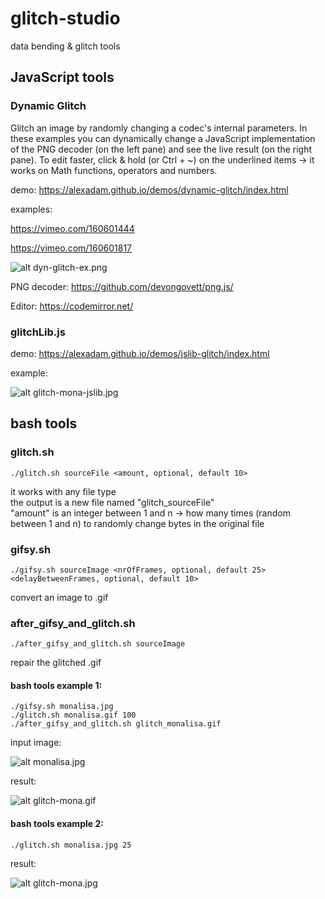 # glitch-studio
data bending &amp; glitch tools

## JavaScript tools

### Dynamic Glitch

Glitch an image by randomly changing a codec's internal parameters. In these examples you can dynamically change a JavaScript implementation of the PNG decoder (on the left pane) and see the live result (on the right pane). To edit faster, click & hold (or Ctrl + ~) on the underlined items -> it works on Math functions, operators and numbers.

demo: https://alexadam.github.io/demos/dynamic-glitch/index.html

examples:

https://vimeo.com/160601444

https://vimeo.com/160601817

![alt dyn-glitch-ex.png](https://github.com/alexadam/glitch-studio/blob/master/examples/dyn-glitch-ex.png?raw=true)

PNG decoder: https://github.com/devongovett/png.js/

Editor: https://codemirror.net/

### glitchLib.js

demo: https://alexadam.github.io/demos/jslib-glitch/index.html

example:

![alt glitch-mona-jslib.jpg](https://github.com/alexadam/glitch-studio/blob/master/examples/mona-glitch-jslib.png?raw=true)

## bash tools

### glitch.sh

```
./glitch.sh sourceFile <amount, optional, default 10>  
```

it works with any file type  
the output is a new file named "glitch_sourceFile"  
"amount" is an integer between 1 and n -> how many times (random between 1 and n) to randomly change bytes in the original file

### gifsy.sh

```
./gifsy.sh sourceImage <nrOfFrames, optional, default 25> <delayBetweenFrames, optional, default 10>
```

convert an image to .gif

### after_gifsy_and_glitch.sh

```
./after_gifsy_and_glitch.sh sourceImage
```
repair the glitched .gif

#### bash tools example 1:

```
./gifsy.sh monalisa.jpg
./glitch.sh monalisa.gif 100
./after_gifsy_and_glitch.sh glitch_monalisa.gif
```

input image:

![alt monalisa.jpg](https://github.com/alexadam/glitch-studio/blob/master/examples/monalisa.jpg?raw=true)

result:

![alt glitch-mona.gif](https://github.com/alexadam/glitch-studio/blob/master/examples/monalisa-glitch.gif?raw=true)

#### bash tools example 2:

```
./glitch.sh monalisa.jpg 25
```

result:

![alt glitch-mona.jpg](https://github.com/alexadam/glitch-studio/blob/master/examples/monalisa-glitch.jpg?raw=true)
